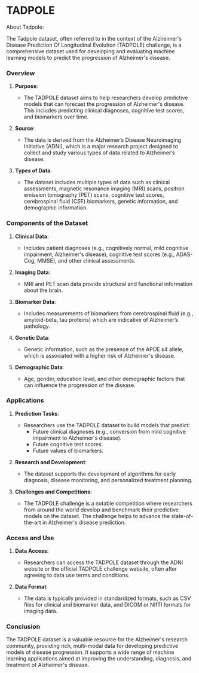 # TADPOLE

About Tadpole:

The Tadpole dataset, often referred to in the context of the Alzheimer's Disease Prediction Of Longitudinal Evolution (TADPOLE) challenge, is a comprehensive dataset used for developing and evaluating machine learning models to predict the progression of Alzheimer's disease.

### Overview

1. **Purpose**:
   - The TADPOLE dataset aims to help researchers develop predictive models that can forecast the progression of Alzheimer's disease. This includes predicting clinical diagnoses, cognitive test scores, and biomarkers over time.

2. **Source**:
   - The data is derived from the Alzheimer’s Disease Neuroimaging Initiative (ADNI), which is a major research project designed to collect and study various types of data related to Alzheimer’s disease.

3. **Types of Data**:
   - The dataset includes multiple types of data such as clinical assessments, magnetic resonance imaging (MRI) scans, positron emission tomography (PET) scans, cognitive test scores, cerebrospinal fluid (CSF) biomarkers, genetic information, and demographic information.

### Components of the Dataset

1. **Clinical Data**:
   - Includes patient diagnoses (e.g., cognitively normal, mild cognitive impairment, Alzheimer's disease), cognitive test scores (e.g., ADAS-Cog, MMSE), and other clinical assessments.

2. **Imaging Data**:
   - MRI and PET scan data provide structural and functional information about the brain.

3. **Biomarker Data**:
   - Includes measurements of biomarkers from cerebrospinal fluid (e.g., amyloid-beta, tau proteins) which are indicative of Alzheimer’s pathology.

4. **Genetic Data**:
   - Genetic information, such as the presence of the APOE ε4 allele, which is associated with a higher risk of Alzheimer's disease.

5. **Demographic Data**:
   - Age, gender, education level, and other demographic factors that can influence the progression of the disease.

### Applications

1. **Prediction Tasks**:
   - Researchers use the TADPOLE dataset to build models that predict:
     - Future clinical diagnoses (e.g., conversion from mild cognitive impairment to Alzheimer's disease).
     - Future cognitive test scores.
     - Future values of biomarkers.

2. **Research and Development**:
   - The dataset supports the development of algorithms for early diagnosis, disease monitoring, and personalized treatment planning.

3. **Challenges and Competitions**:
   - The TADPOLE challenge is a notable competition where researchers from around the world develop and benchmark their predictive models on the dataset. The challenge helps to advance the state-of-the-art in Alzheimer's disease prediction.

### Access and Use

1. **Data Access**:
   - Researchers can access the TADPOLE dataset through the ADNI website or the official TADPOLE challenge website, often after agreeing to data use terms and conditions.

2. **Data Format**:
   - The data is typically provided in standardized formats, such as CSV files for clinical and biomarker data, and DICOM or NIfTI formats for imaging data.

### Conclusion

The TADPOLE dataset is a valuable resource for the Alzheimer's research community, providing rich, multi-modal data for developing predictive models of disease progression. It supports a wide range of machine learning applications aimed at improving the understanding, diagnosis, and treatment of Alzheimer's disease.
